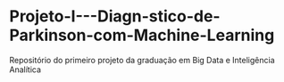 # Projeto-I---Diagn-stico-de-Parkinson-com-Machine-Learning
Repositório do primeiro projeto da graduação em Big Data e Inteligência Analítica
